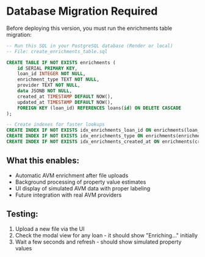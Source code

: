 # Database Migration Required

Before deploying this version, you must run the enrichments table migration:

```sql
-- Run this SQL in your PostgreSQL database (Render or local)
-- File: create_enrichments_table.sql

CREATE TABLE IF NOT EXISTS enrichments (
    id SERIAL PRIMARY KEY,
    loan_id INTEGER NOT NULL,
    enrichment_type TEXT NOT NULL,
    provider TEXT NOT NULL,
    data JSONB NOT NULL,
    created_at TIMESTAMP DEFAULT NOW(),
    updated_at TIMESTAMP DEFAULT NOW(),
    FOREIGN KEY (loan_id) REFERENCES loans(id) ON DELETE CASCADE
);

-- Create indexes for faster lookups
CREATE INDEX IF NOT EXISTS idx_enrichments_loan_id ON enrichments(loan_id);
CREATE INDEX IF NOT EXISTS idx_enrichments_type ON enrichments(enrichment_type);
CREATE INDEX IF NOT EXISTS idx_enrichments_created_at ON enrichments(created_at);
```

## What this enables:
- Automatic AVM enrichment after file uploads
- Background processing of property value estimates
- UI display of simulated AVM data with proper labeling
- Future integration with real AVM providers

## Testing:
1. Upload a new file via the UI
2. Check the modal view for any loan - it should show "Enriching..." initially
3. Wait a few seconds and refresh - should show simulated property values